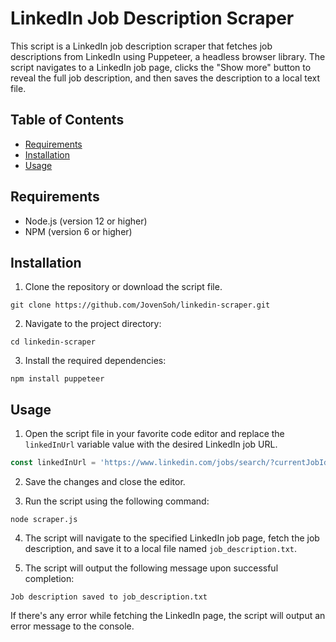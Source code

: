 # LinkedIn Job Description Scraper

This script is a LinkedIn job description scraper that fetches job descriptions from LinkedIn using Puppeteer, a headless browser library. The script navigates to a LinkedIn job page, clicks the "Show more" button to reveal the full job description, and then saves the description to a local text file.

## Table of Contents

- [Requirements](#requirements)
- [Installation](#installation)
- [Usage](#usage)

## Requirements

- Node.js (version 12 or higher)
- NPM (version 6 or higher)

## Installation

1. Clone the repository or download the script file.

```
git clone https://github.com/JovenSoh/linkedin-scraper.git
```

2. Navigate to the project directory:

```
cd linkedin-scraper
```

3. Install the required dependencies:

```
npm install puppeteer
```

## Usage

1. Open the script file in your favorite code editor and replace the `linkedInUrl` variable value with the desired LinkedIn job URL.

```javascript
const linkedInUrl = 'https://www.linkedin.com/jobs/search/?currentJobId=YOUR_JOB_ID_HERE';
```

2. Save the changes and close the editor.

3. Run the script using the following command:

```
node scraper.js
```

4. The script will navigate to the specified LinkedIn job page, fetch the job description, and save it to a local file named `job_description.txt`.

5. The script will output the following message upon successful completion:

```
Job description saved to job_description.txt
```

If there's any error while fetching the LinkedIn page, the script will output an error message to the console.
